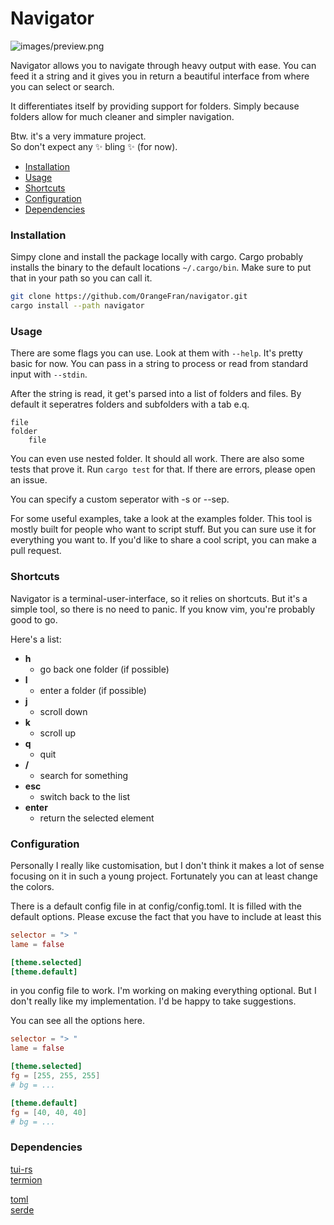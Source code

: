 # Navigator

![images/preview.png](Preview)

Navigator allows you to navigate through heavy output with ease.
You can feed it a string and it gives you in return a beautiful interface from where you can select or search.

It differentiates itself by providing support for folders.
Simply because folders allow for much cleaner and simpler navigation.

Btw. it's a very immature project.<br>
So don't expect any ✨ bling ✨ (for now).

- [Installation](#installation)
- [Usage](#usage)
- [Shortcuts](#shortcuts)
- [Configuration](#configuration)
- [Dependencies](#dependencies)

### Installation

Simpy clone and install the package locally with cargo.
Cargo probably installs the binary to the default locations `~/.cargo/bin`.
Make sure to put that in your path so you can call it.

``` bash
git clone https://github.com/OrangeFran/navigator.git
cargo install --path navigator
```

### Usage

There are some flags you can use. Look at them with `--help`.
It's pretty basic for now. You can pass in a string to process or read from standard input with `--stdin`.

After the string is read, it get's parsed into a list of folders and files.
By default it seperatres folders and subfolders with a tab e.q.
```
file
folder
    file
```
You can even use nested folder. It should all work.
There are also some tests that prove it. Run `cargo test` for that.
If there are errors, please open an issue.

You can specify a custom seperator with -s or --sep.

For some useful examples, take a look at the examples folder.
This tool is mostly built for people who want to script stuff.
But you can sure use it for everything you want to.
If you'd like to share a cool script, you can make a pull request.

### Shortcuts

Navigator is a terminal-user-interface, so it relies on shortcuts.
But it's a simple tool, so there is no need to panic. If you know vim, you're probably good to go.

Here's a list:

* **h**
    * go back one folder (if possible)
* **l**
    * enter a folder (if possible)
* **j**
    * scroll down
* **k**
    * scroll up
* **q**     
    * quit
* **/**     
    * search for something
* **esc**   
    * switch back to the list
* **enter** 
    * return the selected element

### Configuration

Personally I really like customisation, but I don't think it makes a lot of sense 
focusing on it in such a young project. Fortunately you can at least change the colors.

There is a default config file in at config/config.toml.
It is filled with the default options. 
Please excuse the fact that you have to include at least this

``` toml
selector = "> "
lame = false

[theme.selected]
[theme.default]
```

in you config file to work. I'm working on making everything optional.
But I don't really like my implementation. I'd be happy to take suggestions.

You can see all the options here.

``` toml
selector = "> "
lame = false

[theme.selected]
fg = [255, 255, 255]
# bg = ...

[theme.default]
fg = [40, 40, 40]
# bg = ...
```

### Dependencies

[tui-rs](https://github.com/fdehau/tui-rs)<br>
[termion](https://github.com/redox-os/termion.git)

[toml](https://github.com/alexcrichton/toml-rs)<br>
[serde](https://github.com/serde-rs/serde)

